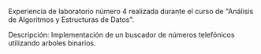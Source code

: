 Experiencia de laboratorio número 4 realizada durante el curso de "Análisis de Algoritmos y Estructuras de Datos".

Descripción: Implementación de un buscador de números telefónicos utilizando arboles binarios.

